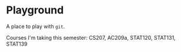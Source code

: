 # Playground

A place to play with `git`.

Courses I'm taking this semester: CS207, AC209a, STAT120, STAT131, STAT139
